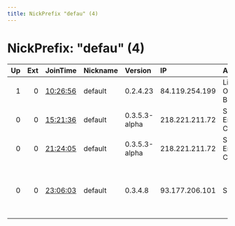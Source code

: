 ```yaml
---
title: NickPrefix "defau" (4)
---
```


# NickPrefix: "defau" (4)

|   Up |   Ext | JoinTime                                                                                            | Nickname   | Version       | IP             | AS                               | CC   |   ORp |   Dirp | OS      | Contact                                |   eFamMembers |
|-----:|------:|:----------------------------------------------------------------------------------------------------|:-----------|:--------------|:---------------|:---------------------------------|:-----|------:|-------:|:--------|:---------------------------------------|--------------:|
|    1 |     0 | [10:26:56](https://metrics.torproject.org/rs.html#details/1A8729E537281D9DB332672E70C33AB9EAC78509) | default    | 0.2.4.23      | 84.119.254.199 | Liberty Global Operations B.V.   | de   |   443 |   9030 | Windows | None                                   |             1 |
|    0 |     0 | [15:21:36](https://metrics.torproject.org/rs.html#details/D918770E699B6027068B9DA24F45B41C9D39DDA5) | default    | 0.3.5.3-alpha | 218.221.211.72 | So-net Entertainment Corporation | jp   | 42958 |      0 | Windows | None                                   |             1 |
|    0 |     0 | [21:24:05](https://metrics.torproject.org/rs.html#details/831ECF81ABD1998294AC2EE254E326CFF71030A5) | default    | 0.3.5.3-alpha | 218.221.211.72 | So-net Entertainment Corporation | jp   | 42958 |      0 | Windows | None                                   |             1 |
|    0 |     0 | [23:06:03](https://metrics.torproject.org/rs.html#details/F7C716856702EBBBB818CD33E9E11CC4DE5B80FD) | default    | 0.3.4.8       | 93.177.206.101 | SIA Baltcom                      | lv   | 57443 |      0 | Windows | Random Person &lt;nobody AT example do |             1 |
